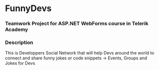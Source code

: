 # FunnyDevs
### Teamwork Project for ASP.NET WebForms course in Telerik Academy
### Description
This is Developpers Social Network that will help Devs around the world to connect and share funny jokes or code snippets
 -> Events, Groups and Jokes for Devs